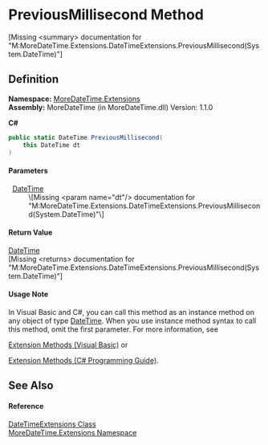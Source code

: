 # PreviousMillisecond Method


\[Missing &lt;summary&gt; documentation for "M:MoreDateTime.Extensions.DateTimeExtensions.PreviousMillisecond(System.DateTime)"\]



## Definition
**Namespace:** <a href="3139ad8c-443b-c9bf-71c7-2dc294c1d234">MoreDateTime.Extensions</a>  
**Assembly:** MoreDateTime (in MoreDateTime.dll) Version: 1.1.0

**C#**
``` C#
public static DateTime PreviousMillisecond(
	this DateTime dt
)
```



#### Parameters
<dl><dt>  <a href="https://learn.microsoft.com/dotnet/api/system.datetime" target="_blank" rel="noopener noreferrer">DateTime</a></dt><dd>\[Missing &lt;param name="dt"/&gt; documentation for "M:MoreDateTime.Extensions.DateTimeExtensions.PreviousMillisecond(System.DateTime)"\]</dd></dl>

#### Return Value
<a href="https://learn.microsoft.com/dotnet/api/system.datetime" target="_blank" rel="noopener noreferrer">DateTime</a>  
\[Missing &lt;returns&gt; documentation for "M:MoreDateTime.Extensions.DateTimeExtensions.PreviousMillisecond(System.DateTime)"\]

#### Usage Note
In Visual Basic and C#, you can call this method as an instance method on any object of type <a href="https://learn.microsoft.com/dotnet/api/system.datetime" target="_blank" rel="noopener noreferrer">DateTime</a>. When you use instance method syntax to call this method, omit the first parameter. For more information, see <a href="https://docs.microsoft.com/dotnet/visual-basic/programming-guide/language-features/procedures/extension-methods" target="_blank" rel="noopener noreferrer">

Extension Methods (Visual Basic)</a> or <a href="https://docs.microsoft.com/dotnet/csharp/programming-guide/classes-and-structs/extension-methods" target="_blank" rel="noopener noreferrer">

Extension Methods (C# Programming Guide)</a>.

## See Also


#### Reference
<a href="682bdb44-a4e9-d44e-48e8-a84d7e1f7167">DateTimeExtensions Class</a>  
<a href="3139ad8c-443b-c9bf-71c7-2dc294c1d234">MoreDateTime.Extensions Namespace</a>  
